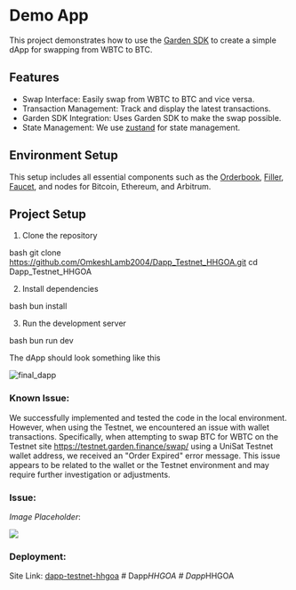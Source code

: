 # Demo App

This project demonstrates how to use the [Garden SDK](https://docs.garden.finance/developers/sdk/) to create a simple dApp for swapping from WBTC to BTC.


## Features

- Swap Interface: Easily swap from WBTC to BTC and vice versa.
- Transaction Management: Track and display the latest transactions.
- Garden SDK Integration: Uses Garden SDK to make the swap possible.
- State Management: We use [zustand](https://zustand-demo.pmnd.rs/) for state management.

## Environment Setup

This setup includes all essential components such as the [Orderbook](https://docs.garden.finance/developers/fundamentals/orderbook/), [Filler](https://docs.garden.finance/developers/fundamentals/filler/), [Faucet](https://www.alchemy.com/faucets#faucets-switchback-right-light), and nodes for Bitcoin, Ethereum, and Arbitrum.


## Project Setup

1. Clone the repository

bash
git clone https://github.com/OmkeshLamb2004/Dapp_Testnet_HHGOA.git
cd Dapp_Testnet_HHGOA


2. Install dependencies

bash
bun install


3. Run the development server

bash
bun run dev


The dApp should look something like this

![final_dapp](https://github.com/user-attachments/assets/41896b69-b2cd-4528-892d-fc2adf31cf4a)

### Known Issue:
We successfully implemented and tested the code in the local environment. However, when using the Testnet, we encountered an issue with wallet transactions. Specifically, when attempting to swap BTC for WBTC on the Testnet site https://testnet.garden.finance/swap/ using a UniSat Testnet wallet address, we received an "Order Expired" error message. This issue appears to be related to the wallet or the Testnet environment and may require further investigation or adjustments.

### Issue:
*Image Placeholder*:


![](https://private-user-images.githubusercontent.com/172207607/352043711-dfb48900-26a1-432e-94b7-079387dbb87b.png?jwt=eyJhbGciOiJIUzI1NiIsInR5cCI6IkpXVCJ9.eyJpc3MiOiJnaXRodWIuY29tIiwiYXVkIjoicmF3LmdpdGh1YnVzZXJjb250ZW50LmNvbSIsImtleSI6ImtleTUiLCJleHAiOjE3MjE4OTk1NjcsIm5iZiI6MTcyMTg5OTI2NywicGF0aCI6Ii8xNzIyMDc2MDcvMzUyMDQzNzExLWRmYjQ4OTAwLTI2YTEtNDMyZS05NGI3LTA3OTM4N2RiYjg3Yi5wbmc_WC1BbXotQWxnb3JpdGhtPUFXUzQtSE1BQy1TSEEyNTYmWC1BbXotQ3JlZGVudGlhbD1BS0lBVkNPRFlMU0E1M1BRSzRaQSUyRjIwMjQwNzI1JTJGdXMtZWFzdC0xJTJGczMlMkZhd3M0X3JlcXVlc3QmWC1BbXotRGF0ZT0yMDI0MDcyNVQwOTIxMDdaJlgtQW16LUV4cGlyZXM9MzAwJlgtQW16LVNpZ25hdHVyZT1iYTk3MmFkYmQ0NTY3Y2NjMjBmNDY4ZmRlYWQyOWMyOTI4ZGE3ZGRkM2E5OTA5YmUwZTJmMWJjMjIyNDJmZjRkJlgtQW16LVNpZ25lZEhlYWRlcnM9aG9zdCZhY3Rvcl9pZD0wJmtleV9pZD0wJnJlcG9faWQ9MCJ9.GTgx9IkT-a1JJ7LW3ZT9MYKZosGe_y2LSfBuRIC-8J4)

### Deployment:
Site Link:
[dapp-testnet-hhgoa](https://dapp-testnet-hhgoa.vercel.app/)
#   D a p p _ H H G O A  
 #   D a p p _ H H G O A  
 